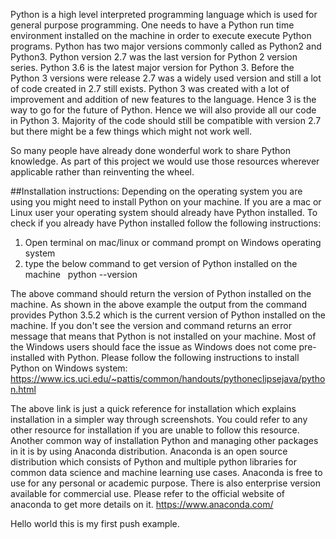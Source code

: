 Python is a high level interpreted programming language which is used for general purpose programming. One needs to have a Python run time environment installed on the machine in order to execute execute Python programs. 
Python has two major versions commonly called as Python2 and Python3. Python version 2.7 was the last version for Python 2 version series. Python 3.6 is the latest major version for Python 3. Before the Python 3 versions were release 2.7 was a widely used version and still a lot of code created in 2.7 still exists. Python 3 was created with a lot of improvement and addition of new features to the language. Hence 3 is the way to go for the future of Python. Hence we will also provide all our code in Python 3. Majority of the code should still be compatible with version 2.7 but there might be a few things which might not work well. 

So many people have already done wonderful work to share Python knowledge. As part of this project we would use those resources wherever applicable rather than reinventing the wheel. 

##Installation instructions:
Depending on the operating system you are using you might need to install Python on your machine. If you are a mac or Linux user your operating system should already have Python installed. 
To check if you already have Python installed follow the following instructions:
  1. Open terminal on mac/linux  or command prompt on Windows operating system
  2. type the below command to get version of Python installed on the machine
      python --version
      
The above command should return the version of Python installed on the machine. As shown in the above example the output from the command provides Python 3.5.2 which is the current version of Python installed on the machine.
If you don't see the version and command returns an error message that means that Python is not installed on your machine.
Most of the Windows users should face the issue as Windows does not come pre-installed with Python. Please follow the following instructions to install Python on Windows system:
https://www.ics.uci.edu/~pattis/common/handouts/pythoneclipsejava/python.html

The above link is just a quick reference for installation which explains installation in a simpler way through screenshots. You could refer to any other resource for installation if you are unable to follow this resource. 
Another common way of installation Python and managing other packages in it is by using Anaconda distribution. Anaconda is an open source distribution which consists of Python and multiple python libraries for common data science and machine learning use cases. Anaconda is free to use for any personal or academic purpose. There is also enterprise version available for commercial use. Please refer to the official website of anaconda to get more details on it. 
https://www.anaconda.com/


Hello world this is my first push example.